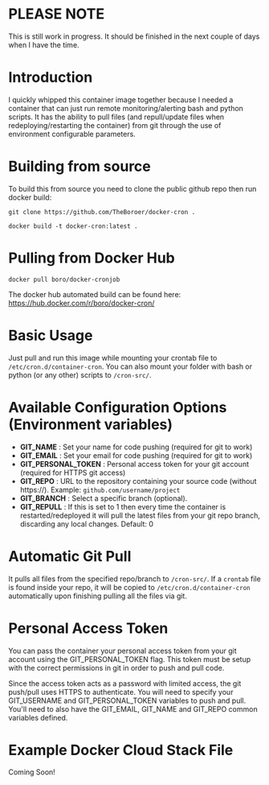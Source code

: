# **PLEASE NOTE**
This is still work in progress. It should be finished in the next couple of days when I have the time. 


# Introduction
I quickly whipped this container image together because I needed a container that can just run remote monitoring/alerting bash and python scripts. It has the ability to pull files (and repull/update files when redeploying/restarting the container) from git through the use of environment configurable parameters.

# Building from source
To build this from source you need to clone the public github repo then run docker build:

`git clone https://github.com/TheBoroer/docker-cron .`

`docker build -t docker-cron:latest .`

# Pulling from Docker Hub
`docker pull boro/docker-cronjob`

The docker hub automated build can be found here: https://hub.docker.com/r/boro/docker-cron/

# Basic Usage
Just pull and run this image while mounting your crontab file to `/etc/cron.d/container-cron`.
You can also mount your folder with bash or python (or any other) scripts to `/cron-src/`.

# Available Configuration Options (Environment variables)
- **GIT_NAME** : Set your name for code pushing (required for git to work)
- **GIT_EMAIL** : Set your email for code pushing (required for git to work)
- **GIT_PERSONAL_TOKEN** : Personal access token for your git account (required for HTTPS git access)
- **GIT_REPO** : URL  to the repository containing your source code (without https://). 
  Example: `github.com/username/project`
- **GIT_BRANCH** : Select a specific branch (optional).
- **GIT_REPULL** : If this is set to 1 then every time the container is restarted/redeployed it will pull the latest files from your git repo branch, discarding any local changes. Default: 0

# Automatic Git Pull
It pulls all files from the specified repo/branch to `/cron-src/`. If a `crontab` file is found inside your repo, it will be copied to `/etc/cron.d/container-cron` automatically upon finishing pulling all the files via git.

# Personal Access Token
You can pass the container your personal access token from your git account using the GIT_PERSONAL_TOKEN flag. This token must be setup with the correct permissions in git in order to push and pull code.

Since the access token acts as a password with limited access, the git push/pull uses HTTPS to authenticate. You will need to specify your GIT_USERNAME and GIT_PERSONAL_TOKEN variables to push and pull. You'll need to also have the GIT_EMAIL, GIT_NAME and GIT_REPO common variables defined.

# Example Docker Cloud Stack File
Coming Soon!
